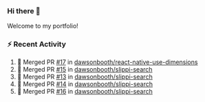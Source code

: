 ### Hi there 👋
Welcome to my portfolio!

### ⚡ Recent Activity
<!--START_SECTION:activity-->
1. 🎉 Merged PR [#17](https://github.com//dawsonbooth/react-native-use-dimensions/pull/17) in [dawsonbooth/react-native-use-dimensions](https://github.com//dawsonbooth/react-native-use-dimensions)
2. 🎉 Merged PR [#15](https://github.com//dawsonbooth/slippi-search/pull/15) in [dawsonbooth/slippi-search](https://github.com//dawsonbooth/slippi-search)
3. 🎉 Merged PR [#13](https://github.com//dawsonbooth/slippi-search/pull/13) in [dawsonbooth/slippi-search](https://github.com//dawsonbooth/slippi-search)
4. 🎉 Merged PR [#14](https://github.com//dawsonbooth/slippi-search/pull/14) in [dawsonbooth/slippi-search](https://github.com//dawsonbooth/slippi-search)
5. 🎉 Merged PR [#16](https://github.com//dawsonbooth/slippi-search/pull/16) in [dawsonbooth/slippi-search](https://github.com//dawsonbooth/slippi-search)
<!--END_SECTION:activity-->
